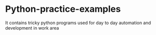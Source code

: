 # Python-practice-examples
It contains tricky python programs used for day to day automation and development in work area 
